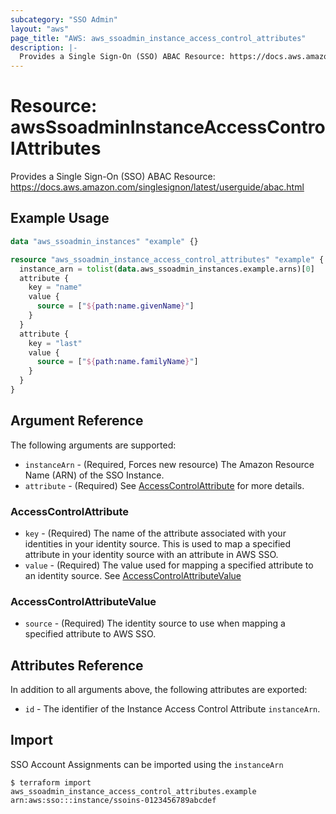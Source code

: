 ```yaml
---
subcategory: "SSO Admin"
layout: "aws"
page_title: "AWS: aws_ssoadmin_instance_access_control_attributes"
description: |-
  Provides a Single Sign-On (SSO) ABAC Resource: https://docs.aws.amazon.com/singlesignon/latest/userguide/abac.html
---
```


# Resource: awsSsoadminInstanceAccessControlAttributes

Provides a Single Sign-On (SSO) ABAC Resource: https://docs.aws.amazon.com/singlesignon/latest/userguide/abac.html

## Example Usage

```terraform
data "aws_ssoadmin_instances" "example" {}

resource "aws_ssoadmin_instance_access_control_attributes" "example" {
  instance_arn = tolist(data.aws_ssoadmin_instances.example.arns)[0]
  attribute {
    key = "name"
    value {
      source = ["${path:name.givenName}"]
    }
  }
  attribute {
    key = "last"
    value {
      source = ["${path:name.familyName}"]
    }
  }
}
```

## Argument Reference

The following arguments are supported:

* `instanceArn` - (Required, Forces new resource) The Amazon Resource Name (ARN) of the SSO Instance.
* `attribute` - (Required) See [AccessControlAttribute](#accesscontrolattribute) for more details.

### AccessControlAttribute

* `key` - (Required) The name of the attribute associated with your identities in your identity source. This is used to map a specified attribute in your identity source with an attribute in AWS SSO.
* `value` - (Required) The value used for mapping a specified attribute to an identity source. See [AccessControlAttributeValue](#accesscontrolattributevalue)

### AccessControlAttributeValue

* `source` - (Required) The identity source to use when mapping a specified attribute to AWS SSO.

## Attributes Reference

In addition to all arguments above, the following attributes are exported:

* `id` - The identifier of the Instance Access Control Attribute `instanceArn`.

## Import

SSO Account Assignments can be imported using the `instanceArn`

```console
$ terraform import aws_ssoadmin_instance_access_control_attributes.example arn:aws:sso:::instance/ssoins-0123456789abcdef
```
